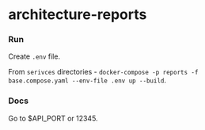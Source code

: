 # architecture-reports

### Run
Create `.env` file.

From `serivces` directories - `docker-compose -p reports -f base.compose.yaml --env-file .env up --build`.

### Docs

Go to $API_PORT or 12345.
